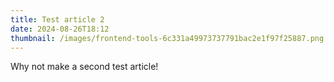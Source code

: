 ```yaml
---
title: Test article 2
date: 2024-08-26T18:12
thumbnail: /images/frontend-tools-6c331a49973737791bac2e1f97f25887.png
---
```

Why not make a second test article!
